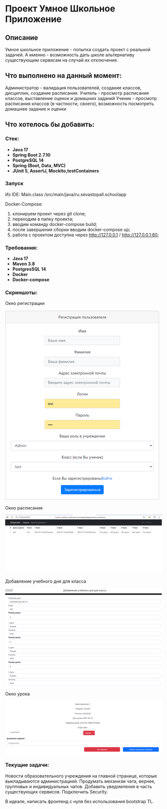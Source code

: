 # Проект Умное Школьное Приложение

## Описание
Умное школьное приложение - попытка создать проект с реальной задачей. А именно - возможность дать школе альтернативу существующим сервисам на случай их отключения. 

## Что выполнено на данный момент:
Администратор - валидация пользователей, создание классов, дисциплин, создание расписания.
Учитель - просмотр расписания классов, выставление оценок и домашних заданий
Ученик - просмотр расписания классов (в частности, своего), возможность посмотреть домашнее задание и оценки

## Что хотелось бы добавить:

### Стек:
- **Java 17**
- **Spring Boot 2.7.10**
- **PostgreSQL 14**
- **Spring (Boot, Data, MVC)**
- **JUnit 5, AssertJ, Mockito,testContainers**

### Запуск
Из IDE: Main.class /src/main/java/ru.sevastopall.schoolapp

Docker-Compose:
1. клонируем проект через git clone; 
2. переходим в папку проекта;
3. вводим команду docker-compose build;
4. после завершения сборки вводим docker-compose up;
5. работа с проектом доступна через http://127.0.0.1 / http://127.0.0.1:80;

### Требования:
- **Java 17**
- **Maven 3.8**
- **PostgresSQL 14**
- **Docker**
- **Docker-compose**

### Скриншоты:
Окно регистрации


![](src//main/resources/static/Register.png)

Окно расписания


![](src//main/resources/static/ClassesSchedule.png)

Добавление учебного дня для класса


![](src/main/resources/static/createClassDay.png)

Окно урока 

![](src/main/resources/static/LessonScreen.png)

### Текущие задачи:
Новости образовательного учреждения на главной странице, которые выкладываются администрацией. 
Продумать механизм чата, вернее, групповых и индивидуальных чатов. 
Добавить уведомления в часть существующих сервисов. 
Подключить Security. 

В идеале, написать фронтенд с нуля без использования bootstrap TL.
